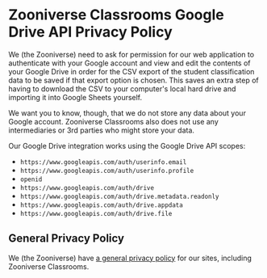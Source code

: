 # Zooniverse Classrooms Google Drive API Privacy Policy

We (the Zooniverse) need to ask for permission for our web application to authenticate with your Google account and view and edit the contents of your Google Drive in order for the CSV export of the student classification data to be saved if that export option is chosen. This saves an extra step of having to download the CSV to your computer's local hard drive and importing it into Google Sheets yourself.

We want you to know, though, that we do not store any data about your Google account. Zooniverse Classrooms also does not use any intermediaries or 3rd parties who might store your data.

Our Google Drive integration works using the Google Drive API scopes: 

- `https://www.googleapis.com/auth/userinfo.email`
- `https://www.googleapis.com/auth/userinfo.profile`
- `openid`
- `https://www.googleapis.com/auth/drive`
- `https://www.googleapis.com/auth/drive.metadata.readonly`
- `https://www.googleapis.com/auth/drive.appdata`
- `https://www.googleapis.com/auth/drive.file`

## General Privacy Policy

We (the Zooniverse) have [a general privacy policy](https://www.zooniverse.org/privacy) for our sites, including Zooniverse Classrooms.
